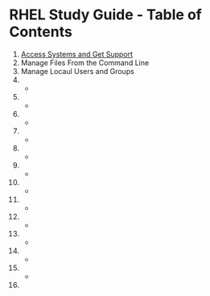 # RHEL Study Guide - Table of Contents

1. [Access Systems and Get Support](https://github.com/pslucas0212/RHEL-Study-Guide-Access-Systems-and-Get-Support/tree/main)
2. Manage Files From the Command Line
3. Manage Locaul Users and Groups
4. -
5. -
6. -
7. -
8. -
9. -
10. -
11. -
12. -
13. -
14. -
15. -
16. 
